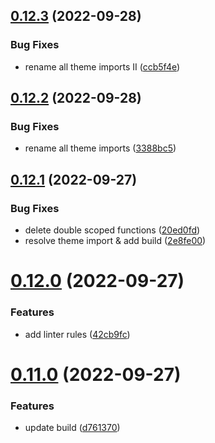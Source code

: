 ## [0.12.3](https://github.com/idbi/components/compare/v0.12.2...v0.12.3) (2022-09-28)


### Bug Fixes

* rename all theme imports II ([ccb5f4e](https://github.com/idbi/components/commit/ccb5f4ecff63c5e9e906a66835be9816e22d3858))



## [0.12.2](https://github.com/idbi/components/compare/v0.12.1...v0.12.2) (2022-09-28)


### Bug Fixes

* rename all theme imports ([3388bc5](https://github.com/idbi/components/commit/3388bc57773b9041b13bc6bbc6a942a82747b1eb))



## [0.12.1](https://github.com/idbi/components/compare/v0.12.0...v0.12.1) (2022-09-27)


### Bug Fixes

* delete double scoped functions ([20ed0fd](https://github.com/idbi/components/commit/20ed0fd64c55aeac2bf70e240ef786d282cdf49f))
* resolve theme import & add build ([2e8fe00](https://github.com/idbi/components/commit/2e8fe006c0ebfa639240e7267331fdae62bea527))



# [0.12.0](https://github.com/idbi/components/compare/v0.11.0...v0.12.0) (2022-09-27)


### Features

* add linter rules ([42cb9fc](https://github.com/idbi/components/commit/42cb9fc1e2c28d654fa3d2f2592e01dbc2ef086d))



# [0.11.0](https://github.com/idbi/components/compare/v0.10.1...v0.11.0) (2022-09-27)


### Features

* update build ([d761370](https://github.com/idbi/components/commit/d76137032c3fa3eabbc81b2e216683416b04e0f8))



